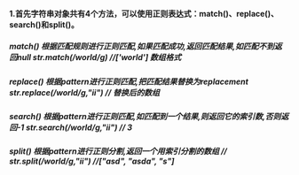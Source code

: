 #### 1.首先字符串对象共有4个方法，可以使用正则表达式：match()、replace()、search()和split()。
##### match()   根据匹配规则进行正则匹配,如果匹配成功,返回匹配结果,如匹配不到返回null  str.match(/world/g)  //['world'] 数组格式
#####      replace() 根据pattern进行正则匹配,把匹配结果替换为replacement    str.replace(/world/g,"ii")    // 替换后的数组
##### search()   根据pattern进行正则匹配,如匹配到一个结果,则返回它的索引数,否则返回-1       str.search(/world/g,"ii")            // 3
#####      split() 根据pattern进行正则分割,返回一个用索引分割的数组              //  str.split(/world/g,"ii")    //["asd", "asda", "s"]

